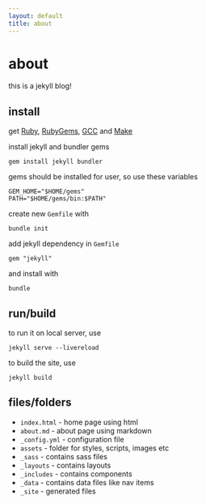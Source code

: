 ```yaml
---
layout: default
title: about
---
```

# about

this is a jekyll blog!

## install

get [Ruby](https://www.ruby-lang.org/en/downloads/), [RubyGems](https://rubygems.org/pages/download), [GCC](https://gcc.gnu.org/install/) and [Make](https://www.gnu.org/software/make/)

install jekyll and bundler gems
```
gem install jekyll bundler
```

gems should be installed for user, so use these variables
```
GEM_HOME="$HOME/gems"
PATH="$HOME/gems/bin:$PATH"
```

create new `Gemfile` with
```
bundle init
```

add jekyll dependency in `Gemfile`
```
gem "jekyll"
```

and install with
```
bundle
```

## run/build

to run it on local server, use
```
jekyll serve --livereload
```

to build the site, use
```
jekyll build
```

## files/folders

- `index.html` - home page using html
- `about.md` - about page using markdown
- `_config.yml` - configuration file
- `assets` - folder for styles, scripts, images etc
- `_sass` - contains sass files
- `_layouts` - contains layouts
- `_includes` - contains components
- `_data` - contains data files like nav items
- `_site` - generated files
